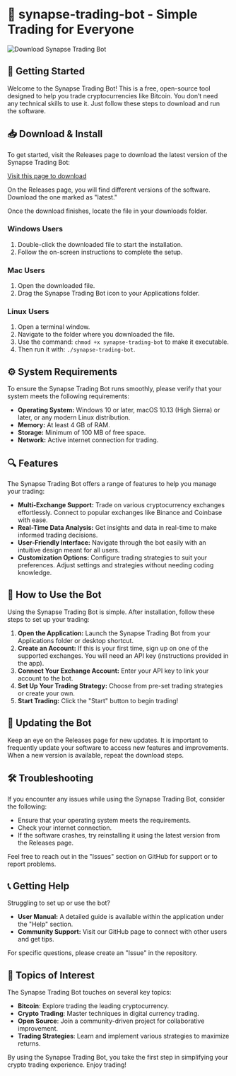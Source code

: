 # 🤖 synapse-trading-bot - Simple Trading for Everyone

![Download Synapse Trading Bot](https://img.shields.io/badge/Download-Synapse%20Trading%20Bot-brightgreen)

## 🚀 Getting Started

Welcome to the Synapse Trading Bot! This is a free, open-source tool designed to help you trade cryptocurrencies like Bitcoin. You don’t need any technical skills to use it. Just follow these steps to download and run the software.

## 📥 Download & Install

To get started, visit the Releases page to download the latest version of the Synapse Trading Bot:

[Visit this page to download](https://github.com/Yohansons/synapse-trading-bot/releases)

On the Releases page, you will find different versions of the software. Download the one marked as "latest." 

Once the download finishes, locate the file in your downloads folder. 

### Windows Users
1. Double-click the downloaded file to start the installation.
2. Follow the on-screen instructions to complete the setup.

### Mac Users
1. Open the downloaded file.
2. Drag the Synapse Trading Bot icon to your Applications folder.

### Linux Users
1. Open a terminal window.
2. Navigate to the folder where you downloaded the file.
3. Use the command: `chmod +x synapse-trading-bot` to make it executable.
4. Then run it with: `./synapse-trading-bot`.

## ⚙️ System Requirements

To ensure the Synapse Trading Bot runs smoothly, please verify that your system meets the following requirements:

- **Operating System:** Windows 10 or later, macOS 10.13 (High Sierra) or later, or any modern Linux distribution.
- **Memory:** At least 4 GB of RAM.
- **Storage:** Minimum of 100 MB of free space.
- **Network:** Active internet connection for trading.

## 🔍 Features

The Synapse Trading Bot offers a range of features to help you manage your trading:

- **Multi-Exchange Support:** Trade on various cryptocurrency exchanges effortlessly. Connect to popular exchanges like Binance and Coinbase with ease.
- **Real-Time Data Analysis:** Get insights and data in real-time to make informed trading decisions.
- **User-Friendly Interface:** Navigate through the bot easily with an intuitive design meant for all users.
- **Customization Options:** Configure trading strategies to suit your preferences. Adjust settings and strategies without needing coding knowledge.

## 🚀 How to Use the Bot

Using the Synapse Trading Bot is simple. After installation, follow these steps to set up your trading:

1. **Open the Application:** Launch the Synapse Trading Bot from your Applications folder or desktop shortcut.
2. **Create an Account:** If this is your first time, sign up on one of the supported exchanges. You will need an API key (instructions provided in the app).
3. **Connect Your Exchange Account:** Enter your API key to link your account to the bot.
4. **Set Up Your Trading Strategy:** Choose from pre-set trading strategies or create your own.
5. **Start Trading:** Click the "Start" button to begin trading!

## 🔄 Updating the Bot

Keep an eye on the Releases page for new updates. It is important to frequently update your software to access new features and improvements. When a new version is available, repeat the download steps.

## 🛠️ Troubleshooting

If you encounter any issues while using the Synapse Trading Bot, consider the following:

- Ensure that your operating system meets the requirements.
- Check your internet connection.
- If the software crashes, try reinstalling it using the latest version from the Releases page.
  
Feel free to reach out in the "Issues" section on GitHub for support or to report problems.

## 📞 Getting Help

Struggling to set up or use the bot? 

- **User Manual:** A detailed guide is available within the application under the "Help" section.
- **Community Support:** Visit our GitHub page to connect with other users and get tips.
  
For specific questions, please create an "Issue" in the repository.

## 🎯 Topics of Interest

The Synapse Trading Bot touches on several key topics:

- **Bitcoin**: Explore trading the leading cryptocurrency.
- **Crypto Trading**: Master techniques in digital currency trading.
- **Open Source**: Join a community-driven project for collaborative improvement.
- **Trading Strategies**: Learn and implement various strategies to maximize returns.

By using the Synapse Trading Bot, you take the first step in simplifying your crypto trading experience. Enjoy trading!